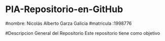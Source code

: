
# PIA-Repositorio-en-GitHub
#nombre: Nicolás Alberto Garza Galicia
#matricula :1998776

#Descripcion General del Repositorio
Este repositorio tiene como objetivo 
